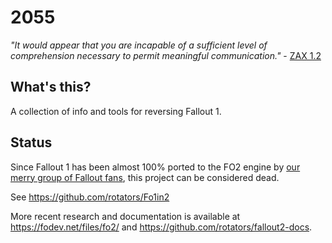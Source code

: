# 2055
*"It would appear that you are incapable of a sufficient level of comprehension necessary to permit meaningful communication."* - [ZAX 1.2](https://fallout.gamepedia.com/ZAX_1.2)

## What's this?
A collection of info and tools for reversing Fallout 1.

## Status ##
Since Fallout 1 has been almost 100% ported to the FO2 engine by [our merry group of Fallout fans](https://github.com/rotators), this project can be considered dead.

See https://github.com/rotators/Fo1in2

More recent research and documentation is available at https://fodev.net/files/fo2/ and https://github.com/rotators/fallout2-docs.

